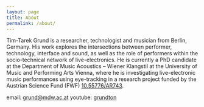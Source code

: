 ```yaml
---
layout: page
title: About
permalink: /about/
---
```


Tim-Tarek Grund is a researcher, technologist and musician from Berlin, Germany. His work explores the intersections between performer, technology, interface and sound, as well as the role of performers within the socio-technical network of live-electronics. He is currently a PhD candidate at the Department of Music Acoustics – Wiener Klangstil at the University of Music and Performing Arts Vienna, where he is investigating live-electronic music performances using eye-tracking in a research project funded by the Austrian Science Fund (FWF) [10.55776/AR743](https://doi.org/10.55776/AR743).


email: [grund@mdw.ac.at](grund@mdw.ac.at)
youtube: [grundton](https://www.youtube.com/@grundtongrundton)
